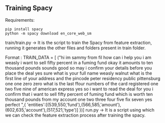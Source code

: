 ## Training Spacy
Requirements:
```
pip install spacy
python -m spacy download en_core_web_sm
```
train/train.py -> It is the script to train the Spacy from feature extraction, 
running it generates the other files and folders present in train folder.

Format :
TRAIN_DATA = [
("hi im sammy from fil how can i help you i am weasly i want to sell fifty percent in a fuming fund  okay it amounts to ten thousand pounds sounds good so may i confirm your details before you place the deal yes sure what is your full name weasly walnut what is the first line of your address and the pincode peter residency public pittensburg one one zero zero  what is the last ffour numbers of the card registered one two five nine of american express yes so i want to read the deal for you i confirm that i want to sell fifty percent of fuming fund which is worth ten thousand pounds from my account one two three four five fix seven yes perfect ",{
'entities':[(539,550,'fund'),(566,585,'amount'),(602,635,'account'),(517,521,'type')]
})]
run.py -> It is a script using which we can check the feature extraction process after training the spacy. 
